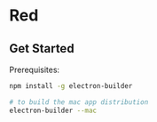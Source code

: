 # Red

## Get Started

Prerequisites:

```bash
npm install -g electron-builder
```

```bash
# to build the mac app distribution
electron-builder --mac
```
